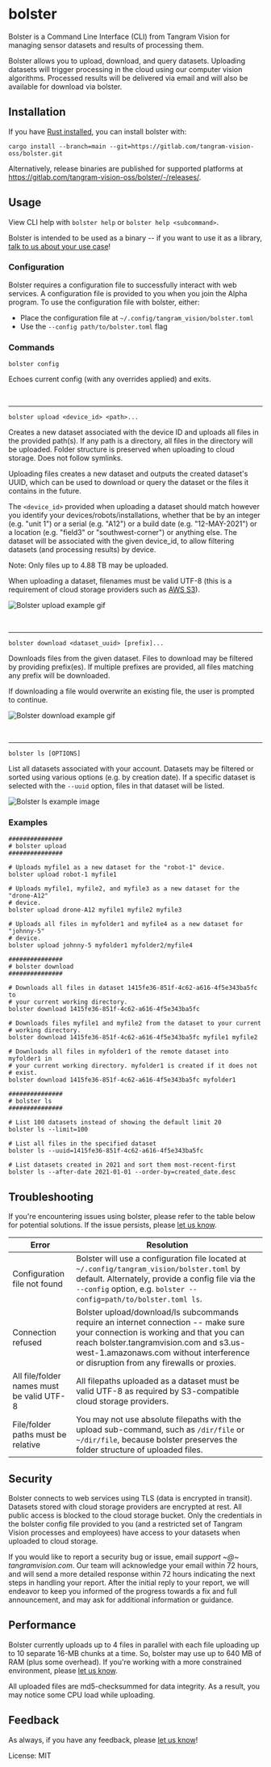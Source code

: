 # bolster

Bolster is a Command Line Interface (CLI) from Tangram Vision for managing
sensor datasets and results of processing them.

Bolster allows you to upload, download, and query datasets. Uploading
datasets will trigger processing in the cloud using our computer vision
algorithms. Processed results will be delivered via email and will also be
available for download via bolster.

## Installation

If you have [Rust installed](https://rustup.rs/), you can install bolster
with:

```shell
cargo install --branch=main --git=https://gitlab.com/tangram-vision-oss/bolster.git
```

Alternatively, release binaries are published for supported platforms at
<https://gitlab.com/tangram-vision-oss/bolster/-/releases/>.

## Usage

View CLI help with `bolster help` or `bolster help <subcommand>`.

Bolster is intended to be used as a binary -- if you want to use it as a
library, [talk to us about your use case](https://tangram-vision.canny.io)!

### Configuration

Bolster requires a configuration file to successfully interact with web
services. A configuration file is provided to you when you join the Alpha
program. To use the configuration file with bolster, either:

- Place the configuration file at `~/.config/tangram_vision/bolster.toml`
- Use the `--config path/to/bolster.toml` flag

### Commands

```bolster config```

Echoes current config (with any overrides applied) and exits.

<br>

---

```bolster upload <device_id> <path>...```

Creates a new dataset associated with the device ID and uploads all
files in the provided path(s). If any path is a directory, all files in the
directory will be uploaded. Folder structure is preserved when uploading to
cloud storage. Does not follow symlinks.

Uploading files creates a new dataset and outputs the created dataset's
UUID, which can be used to download or query the dataset or the files it
contains in the future.

The `<device_id>` provided when uploading a dataset should match however
you identify your devices/robots/installations, whether that be by an
integer (e.g. "unit 1") or a serial (e.g. "A12") or a build date (e.g.
"12-MAY-2021") or a location (e.g. "field3" or "southwest-corner") or
anything else. The dataset will be associated with the given device_id, to
allow filtering datasets (and processing results) by device.

Note: Only files up to 4.88 TB may be uploaded.

When uploading a dataset, filenames must be valid UTF-8 (this is a
requirement of cloud storage providers such as [AWS
S3](https://docs.aws.amazon.com/AmazonS3/latest/userguide/object-keys.html)).

![Bolster upload example
gif](https://tangram-vision-oss.gitlab.io/bolster/assets/bolster-upload.gif)

<br>

---

```bolster download <dataset_uuid> [prefix]...```

Downloads files from the given dataset. Files to download may be filtered
by providing prefix(es). If multiple prefixes are provided, all files
matching any prefix will be downloaded.

If downloading a file would overwrite an existing file, the user is
prompted to continue.

![Bolster download example
gif](https://tangram-vision-oss.gitlab.io/bolster/assets/bolster-download.gif)

<br>

---

```bolster ls [OPTIONS]```

List all datasets associated with your account. Datasets may be filtered
or sorted using various options (e.g. by creation date). If a specific
dataset is selected with the `--uuid` option, files in that dataset will be
listed.

![Bolster ls example
image](https://tangram-vision-oss.gitlab.io/bolster/assets/bolster-ls.png)

### Examples

```shell
###############
# bolster upload
###############

# Uploads myfile1 as a new dataset for the "robot-1" device.
bolster upload robot-1 myfile1

# Uploads myfile1, myfile2, and myfile3 as a new dataset for the "drone-A12"
# device.
bolster upload drone-A12 myfile1 myfile2 myfile3

# Uploads all files in myfolder1 and myfile4 as a new dataset for "johnny-5"
# device.
bolster upload johnny-5 myfolder1 myfolder2/myfile4

###############
# bolster download
###############

# Downloads all files in dataset 1415fe36-851f-4c62-a616-4f5e343ba5fc to
# your current working directory.
bolster download 1415fe36-851f-4c62-a616-4f5e343ba5fc

# Downloads files myfile1 and myfile2 from the dataset to your current
# working directory.
bolster download 1415fe36-851f-4c62-a616-4f5e343ba5fc myfile1 myfile2

# Downloads all files in myfolder1 of the remote dataset into myfolder1 in
# your current working directory. myfolder1 is created if it does not
# exist.
bolster download 1415fe36-851f-4c62-a616-4f5e343ba5fc myfolder1

###############
# bolster ls
###############

# List 100 datasets instead of showing the default limit 20
bolster ls --limit=100

# List all files in the specified dataset
bolster ls --uuid=1415fe36-851f-4c62-a616-4f5e343ba5fc

# List datasets created in 2021 and sort them most-recent-first
bolster ls --after-date 2021-01-01 --order-by=created_date.desc
```

## Troubleshooting

If you're encountering issues using bolster, please refer to the table below
for potential solutions. If the issue persists, please [let us
know](https://tangram-vision.canny.io).

| Error                                     | Resolution                                                                                                                                                                                                                                                      |
|-                                          |-                                                                                                                                                                                                                                                                |
| Configuration file not found              | Bolster will use a configuration file located at `~/.config/tangram_vision/bolster.toml` by default. Alternately, provide a config file via the `--config` option, e.g. `bolster --config=path/to/bolster.toml ls`.                                             |
| Connection refused                        | Bolster upload/download/ls subcommands require an internet connection -- make sure your connection is working and that you can reach bolster.tangramvision.com and s3.us-west-1.amazonaws.com without interference or disruption from any firewalls or proxies. |
| All file/folder names must be valid UTF-8 | All filepaths uploaded as a dataset must be valid UTF-8 as required by S3-compatible cloud storage providers.                                                                                                                                                   |
| File/folder paths must be relative        | You may not use absolute filepaths with the upload sub-command, such as `/dir/file` or `~/dir/file`, because bolster preserves the folder structure of uploaded files.                                                                                          |

## Security

Bolster connects to web services using TLS (data is encrypted in transit).
Datasets stored with cloud storage providers are encrypted at rest. All
public access is blocked to the cloud storage bucket. Only the credentials
in the bolster config file provided to you (and a restricted set of Tangram
Vision processes and employees) have access to your datasets when uploaded
to cloud storage.

If you would like to report a security bug or issue, email *support ~@~
tangramvision.com*. Our team will acknowledge your email within 72 hours,
and will send a more detailed response within 72 hours indicating the next
steps in handling your report. After the initial reply to your report, we
will endeavor to keep you informed of the progress towards a fix and full
announcement, and may ask for additional information or guidance.

## Performance

Bolster currently uploads up to 4 files in parallel with each file uploading
up to 10 separate 16-MB chunks at a time. So, bolster may use up to 640 MB
of RAM (plus some overhead). If you're working with a more constrained
environment, please [let us know](https://tangram-vision.canny.io).

All uploaded files are md5-checksummed for data integrity. As a result, you
may notice some CPU load while uploading.

## Feedback

As always, if you have any feedback, please [let us
know](https://tangram-vision.canny.io/)!

License: MIT
